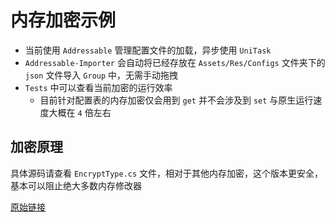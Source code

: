 # 内存加密示例

- 当前使用 `Addressable` 管理配置文件的加载，异步使用 `UniTask`
- `Addressable-Importer` 会自动将已经存放在 `Assets/Res/Configs` 文件夹下的 `json` 文件导入 `Group` 中，无需手动拖拽
- `Tests` 中可以查看当前加密的运行效率
    - 目前针对配置表的内存加密仅会用到 `get` 并不会涉及到 `set` 与原生运行速度大概在 `4` 倍左右

## 加密原理

具体源码请查看 `EncryptType.cs` 文件，相对于其他内存加密，这个版本更安全，基本可以阻止绝大多数内存修改器

[原始链接](https://github.com/nichos1983/CSEncryptType)